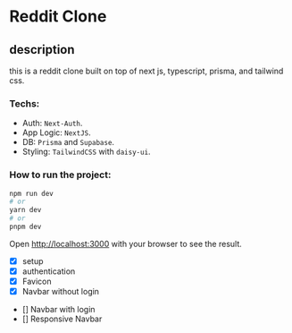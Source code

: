 # Reddit Clone

## description

this is a reddit clone built on top of next js, typescript, prisma, and tailwind css.

### Techs:

- Auth: `Next-Auth`.
- App Logic: `NextJS`.
- DB: `Prisma` and `Supabase`.
- Styling: `TailwindCSS` with `daisy-ui`.

### How to run the project:

```bash
npm run dev
# or
yarn dev
# or
pnpm dev
```

Open [http://localhost:3000](http://localhost:3000) with your browser to see the result.

- [x] setup
- [x] authentication
- [x] Favicon
- [x] Navbar without login
- [] Navbar with login
- [] Responsive Navbar
